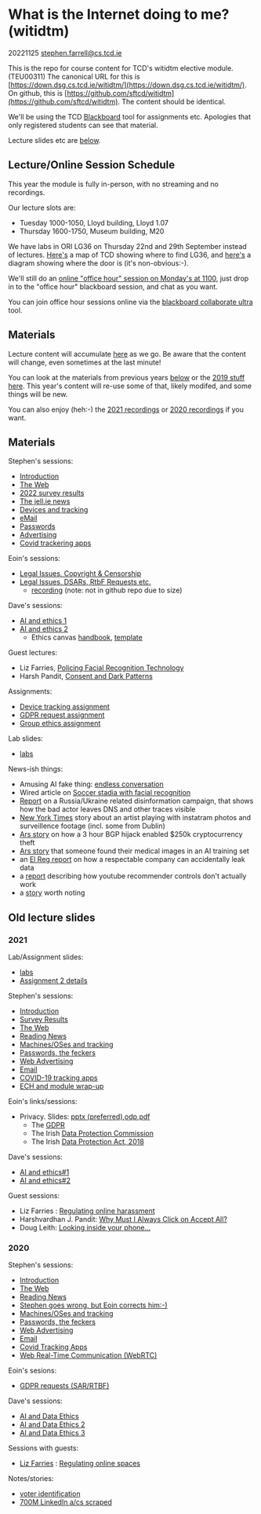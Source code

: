 # What is the Internet doing to me? (witidtm)

20221125 stephen.farrell@cs.tcd.ie

This is the repo for course content for TCD's witidtm elective module.
(TEU00311) The canonical URL for this is
[https://down.dsg.cs.tcd.ie/witidtm/](https://down.dsg.cs.tcd.ie/witidtm/).
On github, this is [https://github.com/sftcd/witidtm](https://github.com/sftcd/witidtm).
The content should be identical.

We'll be using the TCD
[Blackboard](https://tcd.blackboard.com/webapps/blackboard/content/listContentEditable.jsp?content_id=_2322556_1&course_id=_81096_1&mode=reset) 
tool for assignments etc. Apologies that only registered students can see that
material.

Lecture slides etc are [below](#materials).

## Lecture/Online Session Schedule

This year the module is fully in-person, with no streaming and
no recordings.

Our lecture slots are:

- Tuesday 1000-1050, Lloyd building, Lloyd 1.07
- Thursday 1600-1750, Museum building, M20

We have labs in ORI LG36 on Thursday 22nd and 29th September instead of lectures.
[Here's](lectures/2022-2023/map-2-lg36.png) a map of TCD showing where to find LG36, and 
[here's](lectures/2022-2023/oriLG.png) a diagram showing where the door is (it's non-obvious:-).

We'll still do an [online "office hour" session on Monday's at 1100](https://eu.bbcollab.com/guest/a79cf43c8eb64d20865ae9ef3bbee729), just drop
in to the "office hour" blackboard session, and chat as you want. 

You can join office hour sessions online via 
the [blackboard collaborate ultra](https://tcd.blackboard.com/webapps/collab-ultra/tool/collabultra?course_id=_74933_1) 
tool.

## Materials

Lecture content will accumulate [here](./lectures/2022-2023/) as we go.
Be aware that the content will change, even sometimes at the last minute!

You can look at the materials from previous years [below](#oldlectureslides) or
the [2019 stuff here](./lectures/2019-2020/). 
This year's content will re-use some of that, likely modifed, and
some things will be new. 

You can also enjoy (heh:-) the 
[2021 recordings](https://down.dsg.cs.tcd.ie/witidtm-recordings/2021/) 
or
[2020 recordings](https://down.dsg.cs.tcd.ie/witidtm-recordings/2020/) 
if you want.

## Materials

Stephen's sessions:

- [Introduction](lectures/2022-2023/100-intro.pdf)
- [The Web](lectures/2022-2023/200-web.pdf)
- [2022 survey results](lectures/2022-2023/survey2022.pdf)
- [The jell.ie news](lectures/2022-2023/300-jellie.pdf)
- [Devices and tracking](lectures/2022-2023/400-machines.pdf)
- [eMail](lectures/2022-2023/500-mail.pdf)
- [Passwords](lectures/2022-2023/600-passwords.pdf)
- [Advertising](lectures/2022-2023/700-ads.pdf)
- [Covid trackering apps](lectures/2022-2023/tact-202211.pdf)

Eoin's sessions:

- [Legal Issues, Copyright & Censorship](lectures/2022-2023/eoin1.pdf)
- [Legal Issues, DSARs, RtbF Requests etc.](lectures/2022-2023/eoin2.pdf)
    - [recording](lectures/2022-2023/eoin2-recording.mp4) (note: not in github repo due to size)

Dave's sessions:

- [AI and ethics 1](lectures/2022-2023/AI-ethics1.pdf)
- [AI and ethics 2](lectures/2022-2023/AI-ethics2.pdf)
    - Ethics canvas [handbook](lectures/2022-2023/Ethics-Canvas-Handbook-v3.pdf), [template](ethics-canvas-template.pptx)

Guest lectures:

- Liz Farries, [Policing Facial Recognition Technology](lectures/2022-2023/policing-frt.pdf)
- Harsh Pandit, [Consent and Dark Patterns](lectures/2022-2023/Harsh_WITIDTM_2022.pdf)

Assignments:

- [Device tracking assignment](lectures/2022-2023/as1.pdf)
- [GDPR request assignment](lectures/2022-2023/as2.pdf)
- [Group ethics assignment](lectures/2022-2023/groupca-teu00311.pdf)

Lab slides:

- [labs](lectures/2022-2023/labs.pdf)

News-ish things:

- Amusing AI fake thing: [endless conversation](https://arstechnica.com/information-technology/2022/11/herzog-and-zizek-become-uncanny-ai-bots-trapped-in-endless-conversation/)
- Wired article on [Soccer stadia with facial recognition](https://www.wired.com/story/soccer-world-cup-biometric-surveillance/)
- [Report](https://www.qurium.org/press-releases/pr_under-the-hood-of-a-doppelganger/) on a Russia/Ukraine related disinformation campaign,
that shows how the bad actor leaves DNS and other traces visible
- [New York Times](https://www.nytimes.com/2022/09/24/technology/surveillance-footage-instagram.html) story about an artist playing with instatram photos and surveillence footage (incl. some from Dublin)
- [Ars story](https://arstechnica.com/information-technology/2022/09/how-3-hours-of-inaction-from-amazon-cost-cryptocurrency-holders-235000/) on how a 3 hour BGP hijack enabled $250k cryptocurrency theft
- [Ars story](https://arstechnica.com/information-technology/2022/09/artist-finds-private-medical-record-photos-in-popular-ai-training-data-set/) that someone found their medical images in an AI training set
- an [El Reg report](https://www.theregister.com/2022/09/20/mssb_sec_fine/) on how a respectable company can accidentally leak data
- a [report](https://foundation.mozilla.org/en/youtube/user-controls/) describing how youtube recommender controls
  don't actually work
- a [story](https://text.npr.org/2022/05/25/1101275323/twitter-privacy-settlement-doj-ftc) worth noting

## Old lecture slides

### 2021

Lab/Assignment slides:

- [labs](lectures/2022-2023/labs.pdf)
- [Assignment 2 details](lectures/2021-2022/assignment2.pdf)

Stephen's sessions:

- [Introduction](lectures/2021-2022/100-intro.pdf)
- [Survey Results](lectures/2021-2022/survey2021.pdf)
- [The Web](lectures/2021-2022/200-web.pdf)
- [Reading News](lectures/2021-2022/300-jellie.pdf)
- [Machines/OSes and tracking](lectures/2021-2022/400-machines.pdf)
- [Passwords, the feckers](lectures/2021-2022/500-passwords.pdf)
- [Web Advertising](lectures/2021-2022/600-ads.pdf)
- [Email](lectures/2021-2022/700-mail.pdf)
- [COVID-19 tracking apps](lectures/2021-2022/tact-202111.pdf)
- [ECH and module wrap-up](lectures/2021-2022/800-ech.pdf)


Eoin's links/sessions:

- Privacy. Slides: [pptx (preferred)](lectures/2021-2022/eoin-100-privacy.pptx),[odp](lectures/2021-2022/eoin-100-privacy.odp),[pdf](lectures/2021-2022/eoin-100-privacy.pdf)
    - The [GDPR](https://eur-lex.europa.eu/eli/reg/2016/679/oj)
    - The Irish [Data Protection Commission](https://www.dataprotection.ie/)
    - The Irish [Data Protection Act, 2018](http://www.irishstatutebook.ie/eli/2018/act/7/)

Dave's sessions:

- [AI and ethics#1](lectures/2021-2022/ai-ethics1.pdf)
- [AI and ethics#2](lectures/2021-2022/ai-ethics2.pdf)

Guest sessions:

- Liz Farries : [Regulating online harassment](lectures/2021-2022/IBSA.Farries.2021.pdf)
- Harshvardhan J. Pandit: [Why Must I Always Click on Accept All?](lectures/2021-2022/harsh-consent.pdf)
- Doug Leith: [Looking inside your phone...](lectures/2021-2022/doug-phones.pdf)

### 2020

Stephen's sessions:

- [Introduction](lectures/2020-2021/100-intro.pdf)
- [The Web](lectures/2020-2021/200-web.pdf)
- [Reading News](lectures/2020-2021/300-jellie.pdf)
- [Stephen goes wrong, but Eoin corrects him:-)](lectures/2020-2021/400-layperson.pdf) 
- [Machines/OSes and tracking](lectures/2020-2021/500-machines.pdf)
- [Passwords, the feckers](lectures/2020-2021/600-passwords.pdf)
- [Web Advertising](lectures/2020-2021/700-ads.pdf)
- [Email](lectures/2020-2021/800-mail.pdf)
- [Covid Tracking Apps](lectures/2020-2021/900-covid.pdf)
- [Web Real-Time Communication (WebRTC)](lectures/2020-2021/1000-webrtc.pdf)

Eoin's sesions:

- [GDPR requests (SAR/RTBF)](lectures/2020-2021/eod-100-oct13.pdf)

Dave's sessions:

- [AI and Data Ethics](lectures/2020-2021/ai-data-ethics-part1.pdf)
- [AI and Data Ethics 2](lectures/2020-2021/ai-data-ethics-part2.pdf)
- [AI and Data Ethics 3](lectures/2020-2021/ai-data-ethics-part3.pdf)

Sessions with guests:

- [Liz Farries](https://www.iccl.ie/staff/elizabeth-farries-information-rights-project-manager/) : [Regulating online spaces](lectures/2020-2021/liz-farries.pdf)

Notes/stories:
- [voter identification](https://www.nytimes.com/2021/09/20/nyregion/voters-dante-deblasio.html)
- [700M LinkedIn a/cs scraped](https://restoreprivacy.com/linkedin-data-leak-700-million-users/)

